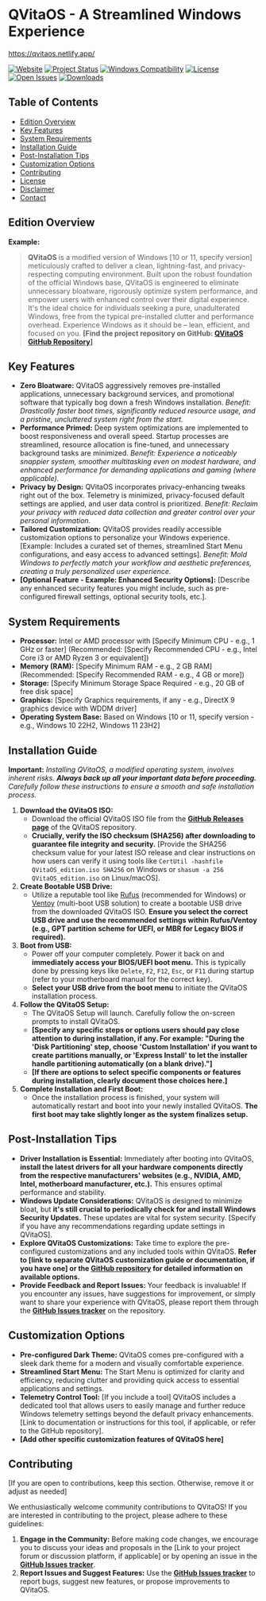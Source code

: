 # QVitaOS - A Streamlined Windows Experience
https://qvitaos.netlify.app/

[![Website](https://img.shields.io/badge/Visit_My_Website-QVitaOS-2c3e50?style=flat-square&color=0d96f2)](https://qvitaos.netlify.app/)
[![Project Status](https://img.shields.io/badge/status-placeholder-blue)](https://shields.io/)
[![Windows Compatibility](https://img.shields.io/badge/Windows-10%20%7C%2011-blueviolet)](https://shields.io/)
[![License](https://img.shields.io/badge/license-MIT-green)](https://shields.io/)  [![Open Issues](https://img.shields.io/github/issues/QVitaLLC/QVitaOS)](https://github.com/QVitaLLC/QVitaOS/issues) [![Downloads](https://img.shields.io/github/downloads/QVitaLLC/QVitaOS/total.svg)](https://github.com/QVitaLLC/QVitaOS/releases)


## Table of Contents

- [Edition Overview](#edition-overview)
- [Key Features](#key-features)
- [System Requirements](#system-requirements)
- [Installation Guide](#installation-guide)
- [Post-Installation Tips](#post-installation-tips)
- [Customization Options](#customization-options)
- [Contributing](#contributing)
- [License](#license)
- [Disclaimer](#disclaimer)
- [Contact](#contact)

## Edition Overview

**Example:**

> **QVitaOS** is a modified version of Windows [10 or 11, specify version] meticulously crafted to deliver a clean, lightning-fast, and privacy-respecting computing environment.  Built upon the robust foundation of the official Windows base, QVitaOS is engineered to eliminate unnecessary bloatware, rigorously optimize system performance, and empower users with enhanced control over their digital experience. It's the ideal choice for individuals seeking a pure, unadulterated Windows, free from the typical pre-installed clutter and performance overhead.  Experience Windows as it should be – lean, efficient, and focused on you.  **[Find the project repository on GitHub: [QVitaOS GitHub Repository](https://github.com/QVitaLLC/QVitaOS)]**

## Key Features

*   **Zero Bloatware:**  QVitaOS aggressively removes pre-installed applications, unnecessary background services, and promotional software that typically bog down a fresh Windows installation. *Benefit: Drastically faster boot times, significantly reduced resource usage, and a pristine, uncluttered system right from the start.*
*   **Performance Primed:** Deep system optimizations are implemented to boost responsiveness and overall speed. Startup processes are streamlined, resource allocation is fine-tuned, and unnecessary background tasks are minimized. *Benefit: Experience a noticeably snappier system, smoother multitasking even on modest hardware, and enhanced performance for demanding applications and gaming (where applicable).*
*   **Privacy by Design:** QVitaOS incorporates privacy-enhancing tweaks right out of the box. Telemetry is minimized, privacy-focused default settings are applied, and user data control is prioritized. *Benefit: Reclaim your privacy with reduced data collection and greater control over your personal information.*
*   **Tailored Customization:** QVitaOS provides readily accessible customization options to personalize your Windows experience.  [Example: Includes a curated set of themes, streamlined Start Menu configurations, and easy access to advanced settings]. *Benefit: Mold Windows to perfectly match your workflow and aesthetic preferences, creating a truly personalized user experience.*
*   **[Optional Feature - Example: Enhanced Security Options]:** [Describe any enhanced security features you might include, such as pre-configured firewall settings, optional security tools, etc.].

## System Requirements

*   **Processor:** Intel or AMD processor with [Specify Minimum CPU - e.g., 1 GHz or faster] (Recommended: [Specify Recommended CPU - e.g.,  Intel Core i3 or AMD Ryzen 3 or equivalent])
*   **Memory (RAM):** [Specify Minimum RAM - e.g., 2 GB RAM] (Recommended: [Specify Recommended RAM - e.g., 4 GB or more])
*   **Storage:** [Specify Minimum Storage Space Required - e.g., 20 GB of free disk space]
*   **Graphics:** [Specify Graphics requirements, if any - e.g., DirectX 9 graphics device with WDDM driver]
*   **Operating System Base:** Based on Windows [10 or 11, specify version - e.g., Windows 10 22H2, Windows 11 23H2]

## Installation Guide

**Important:**  *Installing QVitaOS, a modified operating system, involves inherent risks. **Always back up all your important data before proceeding.** Carefully follow these instructions to ensure a smooth and safe installation process.*

1.  **Download the QVitaOS ISO:**
    *   Download the official QVitaOS ISO file from the **[GitHub Releases page](https://github.com/QVitaLLC/QVitaOS/releases)** of the QVitaOS repository.
    *   **Crucially, verify the ISO checksum (SHA256) after downloading to guarantee file integrity and security.** [Provide the SHA256 checksum value for your latest ISO release and clear instructions on how users can verify it using tools like `CertUtil -hashfile QVitaOS_edition.iso SHA256` on Windows or `shasum -a 256 QVitaOS_edition.iso` on Linux/macOS].
2.  **Create Bootable USB Drive:**
    *   Utilize a reputable tool like [Rufus](https://rufus.ie/) (recommended for Windows) or [Ventoy](https://www.ventoy.net/en/index.html) (multi-boot USB solution) to create a bootable USB drive from the downloaded QVitaOS ISO.  **Ensure you select the correct USB drive and use the recommended settings within Rufus/Ventoy (e.g., GPT partition scheme for UEFI, or MBR for Legacy BIOS if required).**
3.  **Boot from USB:**
    *   Power off your computer completely.  Power it back on and **immediately access your BIOS/UEFI boot menu.** This is typically done by pressing keys like `Delete`, `F2`, `F12`, `Esc`, or `F11` during startup (refer to your motherboard manual for the correct key).
    *   **Select your USB drive from the boot menu** to initiate the QVitaOS installation process.
4.  **Follow the QVitaOS Setup:**
    *   The QVitaOS Setup will launch. Carefully follow the on-screen prompts to install QVitaOS.
    *   **[Specify any specific steps or options users should pay close attention to during installation, if any. For example: "During the 'Disk Partitioning' step, choose 'Custom Installation' if you want to create partitions manually, or 'Express Install' to let the installer handle partitioning automatically (on a blank drive)."]**
    *   **[If there are options to select specific components or features during installation, clearly document those choices here.]**
5.  **Complete Installation and First Boot:**
    *   Once the installation process is finished, your system will automatically restart and boot into your newly installed QVitaOS.  **The first boot may take slightly longer as the system finalizes setup.**

## Post-Installation Tips

*   **Driver Installation is Essential:**  Immediately after booting into QVitaOS, **install the latest drivers for all your hardware components directly from the respective manufacturers' websites (e.g., NVIDIA, AMD, Intel, motherboard manufacturer, etc.).** This ensures optimal performance and stability.
*   **Windows Update Considerations:**  QVitaOS is designed to minimize bloat, but **it's still crucial to periodically check for and install Windows Security Updates.** These updates are vital for system security. [Specify if you have any recommendations regarding update settings in QVitaOS].
*   **Explore QVitaOS Customizations:** Take time to explore the pre-configured customizations and any included tools within QVitaOS.  **Refer to [link to separate QVitaOS customization guide or documentation, if you have one] or the [GitHub repository](https://github.com/QVitaLLC/QVitaOS) for detailed information on available options.**
*   **Provide Feedback and Report Issues:**  Your feedback is invaluable! If you encounter any issues, have suggestions for improvement, or simply want to share your experience with QVitaOS, please report them through the **[GitHub Issues tracker](https://github.com/QVitaLLC/QVitaOS/issues)** on the repository.

## Customization Options

*   **Pre-configured Dark Theme:** QVitaOS comes pre-configured with a sleek dark theme for a modern and visually comfortable experience.
*   **Streamlined Start Menu:** The Start Menu is optimized for clarity and efficiency, reducing clutter and providing quick access to essential applications and settings.
*   **Telemetry Control Tool:** [If you include a tool] QVitaOS includes a dedicated tool that allows users to easily manage and further reduce Windows telemetry settings beyond the default privacy enhancements. [Link to documentation or instructions for this tool, if applicable, or refer to the GitHub repository].
*   **[Add other specific customization features of QVitaOS here]**

## Contributing

[If you are open to contributions, keep this section. Otherwise, remove it or adjust as needed]

We enthusiastically welcome community contributions to QVitaOS! If you are interested in contributing to the project, please adhere to these guidelines:

1.  **Engage in the Community:**  Before making code changes, we encourage you to discuss your ideas and proposals in the [Link to your project forum or discussion platform, if applicable] or by opening an issue in the **[GitHub Issues tracker](https://github.com/QVitaLLC/QVitaOS/issues)**.
2.  **Report Issues and Suggest Features:**  Use the **[GitHub Issues tracker](https://github.com/QVitaLLC/QVitaOS/issues)** to report bugs, suggest new features, or propose improvements to QVitaOS.
